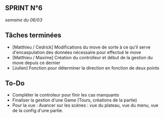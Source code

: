 SPRINT N°6
--------------------------
_semaine du 06/03_ 


## Tâches terminées

- [Matthieu / Cedrick] Modifications du move de sorte à ce qu'il serve d'encaspulation des données nécessaire pour effectué le move
- [Matthieu / Maxime] Création du controlleur et début de la gestion du move depuis ce dernier
- [Julien] Fonction pour déterminer la direction en fonction de deux points
 
## To-Do

- Compléter le controleur pour finir les cas manquants
- Finaliser la gestion d'une Game (Tours, créations de la partie)
- Pour la vue : Avancer sur les scènes : vue du plateau, vue du menu, vue de la config d'une partie.